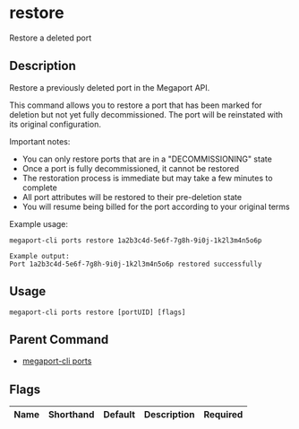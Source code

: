 # restore

Restore a deleted port

## Description

Restore a previously deleted port in the Megaport API.

This command allows you to restore a port that has been marked for deletion but not yet
fully decommissioned. The port will be reinstated with its original configuration.

Important notes:
- You can only restore ports that are in a "DECOMMISSIONING" state
- Once a port is fully decommissioned, it cannot be restored
- The restoration process is immediate but may take a few minutes to complete
- All port attributes will be restored to their pre-deletion state
- You will resume being billed for the port according to your original terms

Example usage:

```
megaport-cli ports restore 1a2b3c4d-5e6f-7g8h-9i0j-1k2l3m4n5o6p

Example output:
Port 1a2b3c4d-5e6f-7g8h-9i0j-1k2l3m4n5o6p restored successfully

```


## Usage

```
megaport-cli ports restore [portUID] [flags]
```



## Parent Command

* [megaport-cli ports](megaport-cli_ports.md)




## Flags

| Name | Shorthand | Default | Description | Required |
|------|-----------|---------|-------------|----------|



